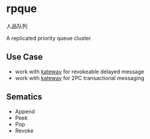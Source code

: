 # rpque
人品队列

A replicated priority queue cluster

## Use Case

- work with [kateway](https://github.com/funkygao/gafka/tree/master/cmd/kateway) for revokeable delayed message
- work with [kateway](https://github.com/funkygao/gafka/tree/master/cmd/kateway) for 2PC transactional messaging

## Sematics

- Append
- Peek
- Pop
- Revoke
